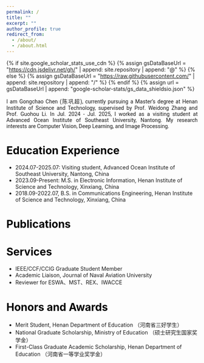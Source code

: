 ```yaml
---
permalink: /
title: ""
excerpt: ""
author_profile: true
redirect_from: 
  - /about/
  - /about.html
---
```


{% if site.google_scholar_stats_use_cdn %}
{% assign gsDataBaseUrl = "https://cdn.jsdelivr.net/gh/" | append: site.repository | append: "@" %}
{% else %}
{% assign gsDataBaseUrl = "https://raw.githubusercontent.com/" | append: site.repository | append: "/" %}
{% endif %}
{% assign url = gsDataBaseUrl | append: "google-scholar-stats/gs_data_shieldsio.json" %}

<span class='anchor' id='about-me'></span>


<p style="text-align: justify;font-family: Roboto;">
I am Gongchao Chen (陈巩超), currently pursuing a Master’s degree at Henan Institute of Science and Technology, supervised by Prof. Weidong Zhang and Prof. Guohou Li. In Jul. 2024 - Jul. 2025, I worked as a visiting student at Advanced Ocean Institute of Southeast University, Nantong. My research interests are Computer Vision, Deep Learning, and Image Processing. 
</p>

<span class='anchor' id='edu'></span>

# <font color="#000000" >  Education Experience </font>
+ 2024.07-2025.07: Visiting student, Advanced Ocean Institute of Southeast University, Nantong, China
+ 2023.09-Present: M.S. in Electronic Information, Henan Institute of Science and Technology, Xinxiang, China
+ 2018.09-2022.07, B.S. in Communications Engineering, Henan Institute of Science and Technology, Xinxiang, China

<span class='anchor' id='pub'></span>

# <font color="#000000" >  Publications </font>

<span class='anchor' id='ser'></span>

# <font color="#000000" >  Services </font>
+ IEEE/CCF/CCIG Graduate Student Member
+ Academic Liaison, Journal of Naval Aviation University
+ Reviewer for ESWA、MST、REX、IWACCE

<span class='anchor' id='honor'></span>

# <font color="#000000" >  Honors and Awards </font>
+ Merit Student, Henan Department of Education （河南省三好学生）
+ National Graduate Scholarship, Ministry of Education （硕士研究生国家奖学金）
+ First-Class Graduate Academic Scholarship, Henan Department of Education （河南省一等学业奖学金）
